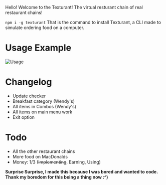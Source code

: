 Hello! Welcome to the Texturant! The virtual resturant chain of real restaurant chains!

`npm i -g texturant`
That is the command to install Texturant, a CLI made to simulate ordering food on a computer.

# Usage Example
![Usage](https://skullbite.is-for.me/i/6mtmta57.gif)

# Changelog
+ Update checker
+ Breakfast category (Wendy's)
+ All items in Combos (Wendy's)
+ All items on main menu work
+ Exit option

# Todo
+ All the other restaurant chains
+ More food on MacDonalds
+ Money: 1/3 (~~Implementing~~, Earning, Using)


**Surprise Surprise, I made this because I was bored and wanted to code. Thank my boredom for this being a thing now :^)**
